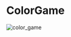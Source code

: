 # ColorGame
![color_game](https://user-images.githubusercontent.com/36941575/134270485-b636429b-25be-44cd-8a7e-11c827ba1814.png)
